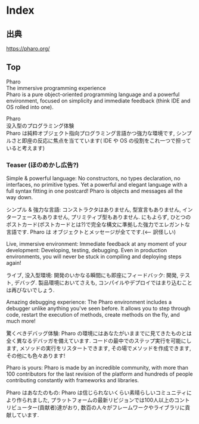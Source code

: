# Index

## 出典
https://pharo.org/

## Top

Pharo<br>
The immersive programming experience<br>
Pharo is a pure object-oriented programming language and a powerful environment,
 focused on simplicity and immediate feedback (think IDE and OS rolled into one).

Pharo<br>
没入型のプログラミング体験<br>
Pharo は純粋オブジェクト指向プログラミング言語かつ強力な環境です,
 シンプルさと即座の反応に焦点を当てています( IDE や OS の役割をこれ一つで担っていると考えます)


### Teaser (ほのめかし広告?)

Simple & powerful language: No constructors,
 no types declaration, no interfaces, no primitive types.
 Yet a powerful and elegant language with a full syntax fitting in one postcard!
 Pharo is objects and messages all the way down.

シンプル & 強力な言語: コンストラクタはありません,
 型宣言もありません, インターフェースもありません, プリミティブ型もありません.
 にもよらず, ひとつのポストカード(ポストカードとは?)で完全な構文に準拠した強力でエレガントな言語です.
 Pharo は オブジェクトとメッセージが全てです.(<-- 訳怪しい)

Live, immersive environment: Immediate feedback at any moment of your development: Developing,
 testing, debugging.  Even in production environments, you will never be stuck in compiling and deploying steps again!

ライブ, 没入型環境: 開発のいかなる瞬間にも即座にフィードバック: 開発,
 テスト, デバッグ. 製品環境においてさえも, コンパイルやデプロイではまり込むことは再びないでしょう.

Amazing debugging experience: The Pharo environment includes a debugger unlike anything you've seen before.
 It allows you to step through code,
 restart the execution of methods, create methods on the fly, and much more!

驚くべきデバッグ体験: Pharo の環境にはあなたがいままでに見てきたものとは全く異なるデバッガを備えています.
 コードの最中でのステップ実行を可能にします,
 メソッドの実行をリスタートできます, その場でメソッドを作成できます, その他にも色々あります!

Pharo is yours: Pharo is made by an incredible community,
 with more than 100 contributors for the last revision of the platform and hundreds of people contributing constantly with frameworks and libraries.

Pharo はあなたのもの: Pharo は信じられないくらい素晴らしいコミュニティにより作られました,
 プラットフォームの最新リビジョンでは100人以上のコントリビューター(貢献者)達がおり, 数百の人々がフレームワークやライブラリに貢献しています.
